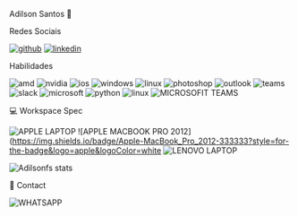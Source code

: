  Adilson Santos 👋

Redes Sociais

 [![github](https://img.shields.io/badge/GitHub-100000?style=for-the-badge&logo=github&logoColor=white)](https://github.com/adilsonfs)
[![linkedin](https://img.shields.io/badge/LinkedIn-0077B5?style=for-the-badge&logo=linkedin&logoColor=white)](https://www.linkedin.com/in/adilson-santos-263070226/) 

Habilidades

![amd](https://img.shields.io/badge/AMD-Radeon_RX_5500-ED1C24?style=for-the-badge&logo=amd&logoColor=white)
![nvidia](https://img.shields.io/badge/NVIDIA-GTX1650-76B900?style=for-the-badge&logo=nvidia&logoColor=white)
![ios](	https://img.shields.io/badge/iOS-000000?style=for-the-badge&logo=ios&logoColor=white)
![windows](	https://img.shields.io/badge/Windows-0078D6?style=for-the-badge&logo=windows&logoColor=white)
![linux](	https://img.shields.io/badge/Linux_Mint-87CF3E?style=for-the-badge&logo=linux-mint&logoColor=white)
![photoshop](	https://aleen42.github.io/badges/src/photoshop.svg)
![outlook](https://img.shields.io/badge/Microsoft_Outlook-0078D4?style=for-the-badge&logo=microsoft-outlook&logoColor=white)
![teams](https://img.shields.io/badge/Microsoft_Teams-6264A7?style=for-the-badge&logo=microsoft-teams&logoColor=white)
![slack](	https://img.shields.io/badge/Slack-4A154B?style=for-the-badge&logo=slack&logoColor=white)
![microsoft](	https://img.shields.io/badge/Microsoft-666666?style=for-the-badge&logo=microsoft&logoColor=white)
![python](https://img.shields.io/badge/Python-3776AB?style=for-the-badge&logo=python&logoColor=white)
![linux](https://img.shields.io/badge/Linux-E34F26?style=for-the-badge&logo=linux&logoColor=black)
![MICROSOFIT TEAMS](https://img.shields.io/badge/Microsoft_Teams-6264A7?style=for-the-badge&logo=microsoft-teams&logoColor=white)


💻 Workspace Spec

![APPLE LAPTOP](https://img.shields.io/badge/apple%20silicon-333333?style=for-the-badge&logo=apple&logoColor=white)
![APPLE MACBOOK PRO 2012](https://img.shields.io/badge/Apple-MacBook_Pro_2012-333333?style=for-the-badge&logo=apple&logoColor=white
![LENOVO LAPTOP](https://img.shields.io/badge/lenovo%20laptop-E2231A?style=for-the-badge&logo=acer&logoColor=white)





![Adilsonfs stats](https://github-readme-stats.vercel.app/api?username=Adilsonfs&show_icons=true&theme=dracuka)


📱 Contact

![WHATSAPP](https://img.shields.io/badge/WhatsApp-25D366?style=for-the-badge&logo=whatsapp&logoColor=white)

